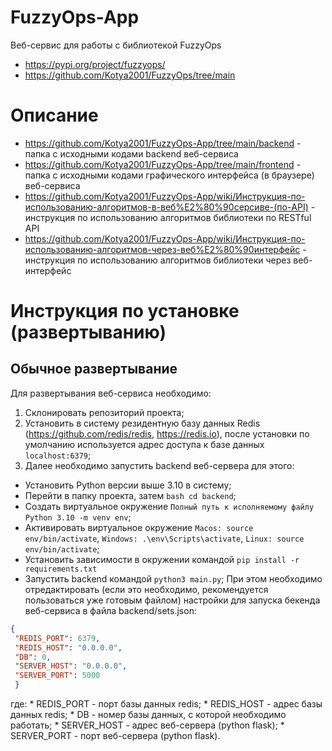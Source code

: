 # FuzzyOps-App
Веб-сервис для работы c библиотекой FuzzyOps

 * https://pypi.org/project/fuzzyops/
 * https://github.com/Kotya2001/FuzzyOps/tree/main

# Описание

 * https://github.com/Kotya2001/FuzzyOps-App/tree/main/backend - папка с исходными кодами backend веб-сервиса
 * https://github.com/Kotya2001/FuzzyOps-App/tree/main/frontend - папка с исходными кодами графического интерфейса (в браузере) веб-сервиса
 * https://github.com/Kotya2001/FuzzyOps-App/wiki/Инструкция-по-использованию-алгоритмов-в-веб%E2%80%90серсиве-(по-API) - инструкция по использованию алгоритмов библиотеки по RESTful API
 * https://github.com/Kotya2001/FuzzyOps-App/wiki/Инструкция-по-использованию-алгоритмов-через-веб%E2%80%90интерфейс - инструкция по использованию алгоритмов библиотеки через веб-интерфейс

# Инструкция по установке (развертыванию)

## Обычное развертывание

Для развертывания веб-сервиса необходимо:

 1. Склонировать репозиторий проекта;
 2. Установить в систему резидентную базу данных Redis (https://github.com/redis/redis, https://redis.io), после установки по умолчанию используется адрес доступа к базе данных `localhost:6379`;
 3. Далее необходимо запустить backend веб-сервера для этого:
  * Установить Python версии выше 3.10 в систему;
  * Перейти в папку проекта, затем ```bash cd backend```;
  * Создать виртуальное окружение `Полный путь к исполняемому файлу Python 3.10 -m venv env`;
  * Активировать виртуальное окружение `Macos: source env/bin/activate`, `Windows: .\env\Scripts\activate`, `Linux: source env/bin/activate`;
  * Установить зависимости в окружении командой  `pip install -r requirements.txt`
  * Запустить backend командой `python3 main.py`;
  При этом необходимо отредактировать (если это необходимо, рекомендуется пользоваться уже готовым файлом) настройки для запуска бекенда веб-сервиса в файла backend/sets.json:
   
   ```json
   {
	"REDIS_PORT": 6379,
	"REDIS_HOST": "0.0.0.0",
	"DB": 0,
	"SERVER_HOST": "0.0.0.0",
	"SERVER_PORT": 5000
	}
   ```

   где:
    * REDIS_PORT - порт базы данных redis;
	* REDIS_HOST - адрес базы данных redis;
	* DB - номер базы данных, с которой необходимо работать;
	* SERVER_HOST - адрес веб-сервера (python flask);
	* SERVER_PORT - порт веб-сервера (python flask).

